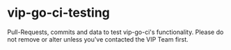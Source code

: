 # vip-go-ci-testing
Pull-Requests, commits and data to test vip-go-ci's functionality. Please do not remove or alter unless you've contacted the VIP Team first. 
